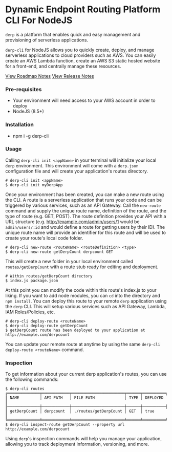 # Dynamic Endpoint Routing Platform CLI For NodeJS
`derp` is a platform that enables quick and easy management and provisioning of serverless applications.

`derp-cli` for NodeJS allows you to quickly create, deploy, and manage serverless applications to cloud providers such as AWS. You can easily create an AWS Lambda function, create an AWS S3 static hosted website for a front-end, and centrally manage these resources.

[View Roadmap Notes](Roadmap.md)
[View Release Notes](Releases.md)

### Pre-requisites
- Your environment will need access to your AWS account in order to deploy
- NodeJS (8.5+)

### Installation
- npm i -g derp-cli

### Usage
Calling `derp-cli init <appName>` in your terminal will initialize your local `derp` environment. This environment will come with a `derp.json` configuration file and will create your application's routes directory.
```
# derp-cli init <appName>
$ derp-cli init myDerpApp
```
Once your environment has been created, you can make a new route using the CLI. A route is a serverless application that runs your code and can be triggered by various services, such as an API Gateway. Call the `new-route` command and supply the unique route name, definition of the route, and the type of route (e.g. GET, POST). The route definition provides your API with a URL structure (e.g. http://example.com/admin/users/1 would be `admin/users/:id` and would define a route for getting users by their ID). The unique route name will provide an identifier for this route and will be used to create your route's local code folder.
```
# derp-cli new-route <routeName> <routeDefinition> <type>
$ derp-cli new-route getDerpCount derpcount GET
```
This will create a new folder in your local environment called `routes/getDerpCount` with a route stub ready for editing and deployment.
```
# Within routes/getDerpCount directory
$ index.js package.json
```
At this point you can modify the code within this route's index.js to your liking. If you want to add node modules, you can `cd` into the directory and `npm install`.
You can deploy this route to your remote `derp` application using the `derp` CLI. This will setup various services such as API Gateway, Lambda, IAM Roles/Policies, etc.
```
# derp-cli deploy-route <routeName>
$ derp-cli deploy-route getDerpCount
$ getDerpCount route has been deployed to your application at http://example.com/derpcount
```
You can update your remote route at anytime by using the same `derp-cli deploy-route <routeName>` command.

### Inspection
To get information about your current derp application's routes, you can use the following commands:
```
$ derp-cli routes
╔══════════════╤════════════╤═══════════════════════╤══════╤══════════╗
║ NAME         │ API PATH   │ FILE PATH             │ TYPE │ DEPLOYED ║
╟──────────────┼────────────┼───────────────────────┼──────┼──────────╢
║ getDerpCount │ derpcount  │ ./routes/getDerpCount │ GET  │ true     ║
╚══════════════╧════════════╧═══════════════════════╧══════╧══════════╝
$ derp-cli inspect-route getDerpCount --property url
http://example.com/derpcount
```
Using `derp`'s inspection commands will help you manage your application, allowing you to track deployment information, versioning, and more.
